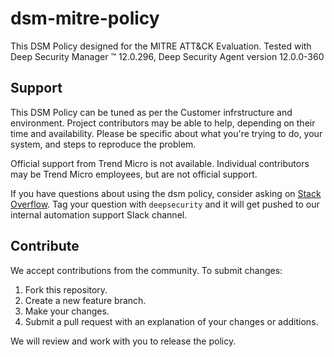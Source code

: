 # dsm-mitre-policy
This DSM Policy designed for the MITRE ATT&CK Evaluation. 
Tested with  Deep Security Manager ™ 12.0.296, Deep Security Agent version 12.0.0-360 

## Support
This DSM Policy can be tuned as per the Customer infrstructure and environment. Project contributors may be able to help, depending on their time and availability. Please be specific about what you're trying to do, your system, and steps to reproduce the problem.


Official support from Trend Micro is not available. Individual contributors may be Trend Micro employees, but are not official support.

If you have questions about using the dsm policy, consider asking on [Stack Overflow](https://stackoverflow.com/questions/tagged/deepsecurity). Tag your question with `deepsecurity` and it will get pushed to our internal automation support Slack channel.

## Contribute

We accept contributions from the community. To submit changes:

1. Fork this repository.
1. Create a new feature branch.
1. Make your changes.
1. Submit a pull request with an explanation of your changes or additions.

We will review and work with you to release the policy.

